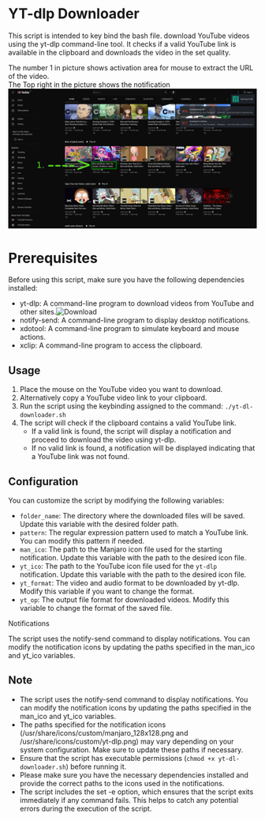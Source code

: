 # YT-dlp Downloader
This script is intended to key bind the bash file. 
download YouTube videos using the yt-dlp command-line tool. 
It checks if a valid YouTube link is available in the clipboard and downloads the video in the set quality.

The number 1 in picture shows activation area for mouse to extract the URL of the video.  
The Top right in the picture shows the notification
![yt-dlp example](https://github.com/a-dith/YT-dlp-Downloader/blob/main/pics/yt-dl_downloader.jpg "sample")

# Prerequisites

Before using this script, make sure you have the following dependencies installed:
  *  yt-dlp: A command-line program to download videos from YouTube and other sites.![Download](https://github.com/yt-dlp/yt-dlp "yt-dlp")
  *  notify-send: A command-line program to display desktop notifications.
  *  xdotool: A command-line program to simulate keyboard and mouse actions.
  *  xclip: A command-line program to access the clipboard.

## Usage

1. Place the mouse on the YouTube video you want to download.
2. Alternatively copy a YouTube video link to your clipboard.
3. Run the script using the keybinding assigned to the command: `./yt-dl-downloader.sh`
4. The script will check if the clipboard contains a valid YouTube link.
    * If a valid link is found, the script will display a notification and proceed to download the video using yt-dlp.
    * If no valid link is found, a notification will be displayed indicating that a YouTube link was not found.

## Configuration

You can customize the script by modifying the following variables:
* `folder_name`: The directory where the downloaded files will be saved. Update this variable with the desired folder path.
* `pattern`: The regular expression pattern used to match a YouTube link. You can modify this pattern if needed.
* `man_ico`: The path to the Manjaro icon file used for the starting notification. Update this variable with the path to the desired icon file.
* `yt_ico`: The path to the YouTube icon file used for the `yt-dlp` notification. Update this variable with the path to the desired icon file.
* `yt_format`: The video and audio format to be downloaded by yt-dlp. Modify this variable if you want to change the format.
* `yt_op`: The output file format for downloaded videos. Modify this variable to change the format of the saved file.

Notifications

The script uses the notify-send command to display notifications. You can modify the notification icons by updating the paths specified in the man_ico and yt_ico variables.

## Note

* The script uses the notify-send command to display notifications. You can modify the notification icons by updating the paths specified in the man_ico and yt_ico variables.
* The paths specified for the notification icons (/usr/share/icons/custom/manjaro_128x128.png and /usr/share/icons/custom/yt-dlp.png) may vary depending on your system configuration. Make sure to update these paths if necessary.
* Ensure that the script has executable permissions (`chmod +x yt-dl-downloader.sh`) before running it.
* Please make sure you have the necessary dependencies installed and provide the correct paths to the icons used in the notifications.
* The script includes the set -e option, which ensures that the script exits immediately if any command fails. This helps to catch any potential errors during the execution of the script.
